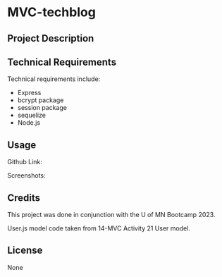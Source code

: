 # MVC-techblog

## Project Description

## Technical Requirements

Technical requirements include:
* Express
* bcrypt package
* session package
* sequelize
* Node.js


## Usage

Github Link:

Screenshots:

## Credits

This project was done in conjunction with the U of MN Bootcamp 2023.

User.js model code taken from 14-MVC Activity 21 User model.

## License
None